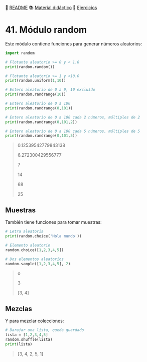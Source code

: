 :page_with_curl: [README](../README.md) :books: [Material didáctico](/documentation/indicedocu.md) :pencil: [Ejercicios](/tests/indicetests.md)

# 41. Módulo random


Este módulo contiene funciones para generar números aleatorios:


````python
import random

# Flotante aleatorio >= 0 y < 1.0
print(random.random())      

# Flotante aleatorio >= 1 y <10.0       
print(random.uniform(1,10))

# Entero aleatorio de 0 a 9, 10 excluído
print(random.randrange(10))

# Entero aleatorio de 0 a 100
print(random.randrange(0,101))

# Entero aleatorio de 0 a 100 cada 2 números, múltiples de 2
print(random.randrange(0,101,2))

# Entero aleatorio de 0 a 100 cada 5 números, múltiples de 5
print(random.randrange(0,101,5))
````
>0.12539542779843138
>
>6.272300429556777
>
>7
>
>14
>
>68
>
>25

## Muestras
También tiene funciones para tomar muestras:
````python
# Letra aleatoria
print(random.choice('Hola mundo'))

# Elemento aleatorio
random.choice([1,2,3,4,5])

# Dos elementos aleatorios
random.sample([1,2,3,4,5], 2)
````

> o
>
> 3
>
> [3, 4]

## Mezclas
Y para mezclar colecciones:
````python
# Barajar una lista, queda guardado
lista = [1,2,3,4,5]
random.shuffle(lista)
print(lista)
````
> [3, 4, 2, 5, 1]

